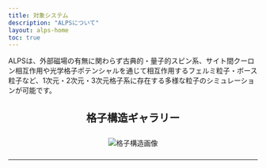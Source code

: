 ```yaml
---
title: 対象システム
description: "ALPSについて"
layout: alps-home 
toc: true  
---
```


ALPSは、外部磁場の有無に関わらず古典的・量子的スピン系、サイト間クーロン相互作用や光学格子ポテンシャルを通じて相互作用するフェルミ粒子・ボース粒子など、1次元・2次元・3次元格子系に存在する多様な粒子のシミュレーションが可能です。

<!-- JavaScriptとHTMLコードはここに保持 -->
<script>
  const images = [
    "/figs/lattice1dspins.png",
    "/figs/lattice2dspins.png"
  ];

  let currentIndex = 0;

  function showImage(index) {
    const galleryImage = document.getElementById("gallery-image");
    galleryImage.src = images[index];
  }

  function nextImage() {
    currentIndex = (currentIndex + 1) % images.length;
    showImage(currentIndex);
  }

  function prevImage() {
    currentIndex = (currentIndex - 1 + images.length) % images.length;
    showImage(currentIndex);
  }

  document.addEventListener("DOMContentLoaded", () => {
    showImage(currentIndex);
  });
  
  setInterval(nextImage, 3000); // 3秒ごとに画像切り替え
  
</script>

<link rel="stylesheet" href="https://cdnjs.cloudflare.com/ajax/libs/font-awesome/6.0.0-beta3/css/all.min.css">

<div style="text-align: center;">
  <h2>格子構造ギャラリー</h2>
  <div style="display: flex; align-items: center; justify-content: center;">
    <button onclick="prevImage()" style="font-size: 24px; background: none; border: none; cursor: pointer;">
      <i class="fas fa-chevron-left"></i>
    </button>
    <img id="gallery-image" src="" alt="格子構造画像" style="max-width: 90%; height: auto; margin: 10px;">
    <button onclick="nextImage()" style="font-size: 24px; background: none; border: none; cursor: pointer;">
      <i class="fas fa-chevron-right"></i>
    </button>
  </div>
</div>

---
